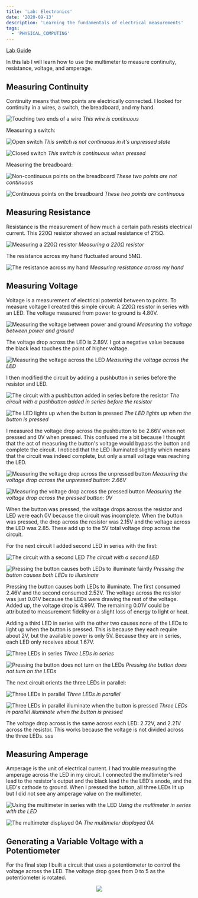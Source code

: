 ```yaml
---
title: 'Lab: Electronics'
date: '2020-09-13'
description: 'Learning the fundamentals of electrical measurements'
tags:
  - 'PHYSICAL_COMPUTING'
---
```


[Lab Guide](https://itp.nyu.edu/physcomp/labs/electronics/)

In this lab I will learn how to use the multimeter to measure continuity, resistance, voltage, and amperage.

## Measuring Continuity

Continuity means that two points are electrically connected. I looked for continuity in a wires, a switch, the breadboard, and my hand.

![Touching two ends of a wire](IMG_6290.jpeg)
_This wire is continuous_

Measuring a switch:

![Open switch](IMG_6291.jpeg)
_This switch is not continuous in it's unpressed state_

![Closed switch](IMG_6292.jpeg)
_This switch is continuous when pressed_

Measuring the breadboard:

![Non-continuous points on the breadboard](IMG_6293.jpeg)
_These two points are not continuous_

![Continuous points on the breadboard](IMG_6294.jpeg)
_These two points are continuous_

## Measuring Resistance

Resistance is the measurement of how much a certain path resists electrical current. This 220Ω resistor showed an actual resistance of 215Ω.

![Measuring a 220Ω resistor](IMG_6295.jpeg)
_Measuring a 220Ω resistor_

The resistance across my hand fluctuated around 5MΩ.

![The resistance across my hand](IMG_6296.jpeg)
_Measuring resistance across my hand_

## Measuring Voltage

Voltage is a measurement of electrical potential between to points. To measure voltage I created this simple circuit: A 220Ω resistor in series with an LED. The voltage measured from power to ground is 4.80V.

![Measuring the voltage between power and ground](IMG_6297.jpeg)
_Measuring the voltage between power and ground_

The voltage drop across the LED is 2.89V. I got a negative value because the black lead touches the point of higher voltage.

![Measuring the voltage across the LED](IMG_6298.jpeg)
_Measuring the voltage across the LED_

I then modified the circuit by adding a pushbutton in series before the resistor and LED.

![The circuit with a pushbutton added in series before the resistor](IMG_6299.jpeg)
_The circuit with a pushbutton added in series before the resistor_

![The LED lights up when the button is pressed](IMG_6301.jpeg)
_The LED lights up when the button is pressed_

I measured the voltage drop across the pushbutton to be 2.66V when not pressed and 0V when pressed. This confused me a bit because I thought that the act of measuring the button's voltage would bypass the button and complete the circuit. I noticed that the LED illuminated slightly which means that the circuit was indeed complete, but only a small voltage was reaching the LED.

<!-- TODO: bypass the circuit and measure resistor voltage -->

![Measuring the voltage drop across the unpressed button](IMG_6302.jpeg)
_Measuring the voltage drop across the unpressed button: 2.66V_

![Measuring the voltage drop across the pressed button](IMG_6304.jpeg)
_Measuring the voltage drop across the pressed button: 0V_

When the button was pressed, the voltage drops across the resistor and LED were each 0V because the circuit was incomplete. When the button was pressed, the drop across the resistor was 2.15V and the voltage across the LED was 2.85. These add up to the 5V total voltage drop across the circuit.

For the next circuit I added second LED in series with the first:

![The circuit with a second LED](IMG_6305.jpeg)
_The circuit with a second LED_

![Pressing the button causes both LEDs to illuminate faintly](IMG_6306.jpeg)
_Pressing the button causes both LEDs to illuminate_

Pressing the button causes both LEDs to illuminate. The first consumed 2.46V and the second consumed 2.52V. The voltage across the resistor was just 0.01V because the LEDs were drawing the rest of the voltage. Added up, the voltage drop is 4.99V. The remaining 0.01V could be attributed to measurement fidelity or a slight loss of energy to light or heat.

Adding a third LED in series with the other two causes none of the LEDs to light up when the button is pressed. This is because they each require about 2V, but the available power is only 5V. Because they are in series, each LED only receives about 1.67V.

![Three LEDs in series](IMG_6307.jpeg)
_Three LEDs in series_

![Pressing the button does not turn on the LEDs](IMG_6308.jpeg)
_Pressing the button does not turn on the LEDs_

The next circuit orients the three LEDs in parallel:

![Three LEDs in parallel](IMG_6309.jpeg)
_Three LEDs in parallel_

![Three LEDs in parallel illuminate when the button is pressed](IMG_6310.jpeg)
_Three LEDs in parallel illuminate when the button is pressed_

The voltage drop across is the same across each LED: 2.72V, and 2.21V across the resistor. This works because the voltage is not divided across the three LEDs.
sss

## Measuring Amperage

Amperage is the unit of electrical current. I had trouble measuring the amperage across the LED in my circuit. I connected the multimeter's red lead to the resistor's output and the black lead the the LED's anode, and the LED's cathode to ground. When I pressed the button, all three LEDs lit up but I did not see any amperage value on the multimeter.

![Using the multimeter in series with the LED](IMG_6311.jpeg)
_Using the multimeter in series with the LED_

![The multimeter displayed 0A](IMG_6312.jpeg)
_The multimeter displayed 0A_

## Generating a Variable Voltage with a Potentiometer

For the final step I built a circuit that uses a potentiometer to control the voltage across the LED. The voltage drop goes from 0 to 5 as the potentiometer is rotated.

<div style="text-align: center">
<img src="./rotary-pot.gif" style="max-height: 535px"></img><br>
</div>
